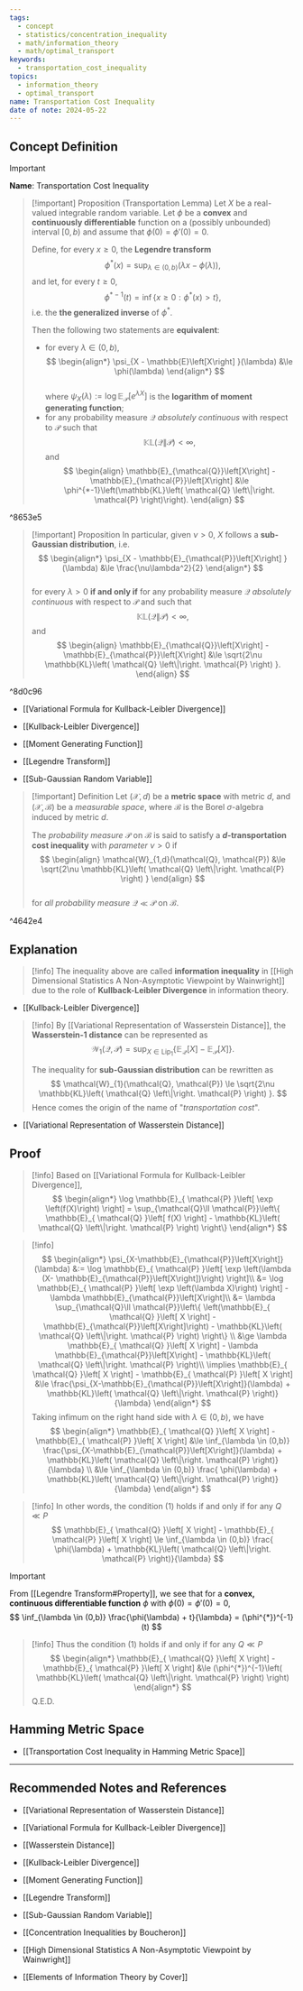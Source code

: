 ```yaml
---
tags:
  - concept
  - statistics/concentration_inequality
  - math/information_theory
  - math/optimal_transport
keywords:
  - transportation_cost_inequality
topics:
  - information_theory
  - optimal_transport
name: Transportation Cost Inequality
date of note: 2024-05-22
---
```


## Concept Definition

>[!important]
>**Name**: Transportation Cost Inequality

>[!important] Proposition (Transportation Lemma)
>Let $X$ be a real-valued integrable random variable. Let $\phi$ be a **convex** and **continuously differentiable** function on a (possibly unbounded) interval $[0, b)$ and assume that $\phi(0) = \phi'(0) = 0$. 
>
>Define, for every $x \ge 0$, the **Legendre transform** $$\phi^{*}(x) = \sup_{\lambda \in (0,b)}(\lambda x - \phi(\lambda)),$$ and let, for every $t \ge 0$,  $$\phi^{*-1}(t) = \inf\{x \ge 0: \phi^{*}(x) > t\},$$ i.e. the **the generalized inverse** of $\phi^{*}$. 
>
>Then the following two statements are **equivalent**:
>
>- for every $\lambda \in (0,b)$,
>$$
> \begin{align*}
> \psi_{X - \mathbb{E}\left[X\right] }(\lambda) &\le \phi(\lambda)
> \end{align*}
>$$  
>where $\psi_{X}(\lambda):= \log \mathbb{E}_{\mathcal{P}}\left[e^{\lambda X}\right]$ is the **logarithm of moment generating function**;
>- for any probability measure $\mathcal{Q}$ *absolutely continuous* with respect to $\mathcal{P}$ such that $$\mathbb{KL}\left(\mathcal{Q}\left\|\right.\mathcal{P}\right) < \infty,$$ and
>$$  
> \begin{align}
>  \mathbb{E}_{\mathcal{Q}}\left[X\right] - \mathbb{E}_{\mathcal{P}}\left[X\right] &\le \phi^{*-1}\left(\mathbb{KL}\left( \mathcal{Q} \left\|\right. \mathcal{P}  \right)\right). 
> \end{align} 
>$$ 

^8653e5

>[!important] Proposition
> In particular, given $\nu > 0$, $X$ follows a **sub-Gaussian distribution**, i.e.
>$$ 
> \begin{align*}
> \psi_{X - \mathbb{E}_{\mathcal{P}}\left[X\right] }(\lambda) &\le \frac{\nu\lambda^2}{2}
> \end{align*}
>$$  
>for every $\lambda >0$  **if and only if** for any probability measure $\mathcal{Q}$ *absolutely continuous* with respect to $\mathcal{P}$ and such that $$\mathbb{KL}\left( \mathcal{Q} \left\|\right. \mathcal{P}  \right) < \infty,$$  and
>$$
> \begin{align}
> \mathbb{E}_{\mathcal{Q}}\left[X\right] - \mathbb{E}_{\mathcal{P}}\left[X\right] &\le \sqrt{2\nu \mathbb{KL}\left( \mathcal{Q} \left\|\right.  \mathcal{P} \right)  }. 
> \end{align}
>$$ 

^8d0c96

- [[Variational Formula for Kullback-Leibler Divergence]]
- [[Kullback-Leibler Divergence]]

- [[Moment Generating Function]]
- [[Legendre Transform]]
- [[Sub-Gaussian Random Variable]]

>[!important] Definition
>Let $(\mathcal{X}, d)$ be a **metric space** with metric $d$,  and $(\mathcal{X}, \mathscr{B})$ be a *measurable space*, where $\mathscr{B}$ is the Borel $\sigma$-algebra induced by metric $d$.
>
>The *probability measure* $\mathcal{P}$ on $\mathscr{B}$ is said to satisfy a **$d$-transportation cost inequality** with *parameter* $\nu > 0$ if
>$$
> \begin{align}
> \mathcal{W}_{1,d}(\mathcal{Q}, \mathcal{P}) &\le \sqrt{2\nu \mathbb{KL}\left( \mathcal{Q} \left\|\right.  \mathcal{P} \right)  } 
> \end{align}
>$$  
>for *all probability measure* $\mathcal{Q} \ll \mathcal{P}$ on $\mathscr{B}$.
> 

^4642e4

## Explanation

>[!info]
>The inequality above are called **information inequality** in [[High Dimensional Statistics A Non-Asymptotic Viewpoint by Wainwright]] due to the role of **Kullback-Leibler Divergence** in information theory. 

- [[Kullback-Leibler Divergence]]


>[!info]
>By [[Variational Representation of Wasserstein Distance]], the **Wasserstein-1 distance** can be represented as
>$$
>\mathcal{W}_{1}(\mathcal{Q}, \mathcal{P}) = \sup_{X \in \text{Lip}_1}\left\{\mathbb{E}_{\mathcal{Q}}\left[X\right] - \mathbb{E}_{\mathcal{P}}\left[X\right]  \right\}. 
>$$
>
>The inequality for **sub-Gaussian distribution** can be rewritten as 
>$$
>\mathcal{W}_{1}(\mathcal{Q}, \mathcal{P}) \le \sqrt{2\nu \mathbb{KL}\left( \mathcal{Q} \left\|\right.  \mathcal{P} \right)  }.
>$$
>Hence comes the origin of the name of "*transportation cost*".

- [[Variational Representation of Wasserstein Distance]]

## Proof

>[!info]
>Based on [[Variational Formula for Kullback-Leibler Divergence]],
>$$
>\begin{align*}
>\log \mathbb{E}_{ \mathcal{P} }\left[ \exp \left(f(X)\right) \right] = \sup_{\mathcal{Q}\ll \mathcal{P}}\left\{ \mathbb{E}_{ \mathcal{Q} }\left[  f(X) \right] - \mathbb{KL}\left( \mathcal{Q} \left\|\right. \mathcal{P}  \right) \right\} 
\end{align*}
>$$

>[!info]
>$$
>\begin{align*}
>\psi_{X-\mathbb{E}_{\mathcal{P}}\left[X\right]}(\lambda) &:=  \log \mathbb{E}_{ \mathcal{P} }\left[ \exp \left(\lambda (X- \mathbb{E}_{\mathcal{P}}\left[X\right])\right) \right]\\
>&= \log \mathbb{E}_{ \mathcal{P} }\left[ \exp \left(\lambda X)\right) \right] - \lambda \mathbb{E}_{\mathcal{P}}\left[X\right]\\ 
>&= \lambda \sup_{\mathcal{Q}\ll \mathcal{P}}\left\{ \left(\mathbb{E}_{ \mathcal{Q} }\left[ X  \right] -  \mathbb{E}_{\mathcal{P}}\left[X\right]\right) - \mathbb{KL}\left( \mathcal{Q} \left\|\right. \mathcal{P}  \right) \right\} \\
>&\ge  \lambda \mathbb{E}_{ \mathcal{Q} }\left[ X  \right] -  \lambda \mathbb{E}_{\mathcal{P}}\left[X\right] - \mathbb{KL}\left( \mathcal{Q} \left\|\right. \mathcal{P}  \right)\\
> \implies \mathbb{E}_{ \mathcal{Q} }\left[  X \right] - \mathbb{E}_{ \mathcal{P} }\left[  X \right] &\le \frac{\psi_{X-\mathbb{E}_{\mathcal{P}}\left[X\right]}(\lambda)  + \mathbb{KL}\left( \mathcal{Q} \left\|\right. \mathcal{P}  \right)}{\lambda}
\end{align*}
>$$
>Taking infimum on the right hand side with $\lambda \in (0, b)$, we have
>$$
>\begin{align*}
>\mathbb{E}_{ \mathcal{Q} }\left[  X \right] - \mathbb{E}_{ \mathcal{P} }\left[  X \right] &\le \inf_{\lambda \in (0,b)} \frac{\psi_{X-\mathbb{E}_{\mathcal{P}}\left[X\right]}(\lambda)  + \mathbb{KL}\left( \mathcal{Q} \left\|\right. \mathcal{P}  \right)}{\lambda} \\
>&\le \inf_{\lambda \in (0,b)} \frac{ \phi(\lambda) + \mathbb{KL}\left( \mathcal{Q} \left\|\right. \mathcal{P}  \right)}{\lambda}
\end{align*}
>$$

>[!info]
>In  other words, the condition (1) holds if and only if for any $Q\ll P$
>$$
>\mathbb{E}_{ \mathcal{Q} }\left[  X \right] - \mathbb{E}_{ \mathcal{P} }\left[  X \right] \le  \inf_{\lambda \in (0,b)} \frac{ \phi(\lambda) + \mathbb{KL}\left( \mathcal{Q} \left\|\right. \mathcal{P}  \right)}{\lambda}
>$$


>[!important]
>From [[Legendre Transform#Property]], we see that for a **convex, continuous differentiable function** $\phi$ with $\phi(0) = \phi'(0) = 0$, 
>$$
>\inf_{\lambda \in (0,b)} \frac{\phi(\lambda) + t}{\lambda} = (\phi^{*})^{-1}(t)
>$$


>[!info]
>Thus the condition (1) holds if and only if for any $Q\ll P$
>$$
>\begin{align*}
>  \mathbb{E}_{ \mathcal{Q} }\left[  X \right] - \mathbb{E}_{ \mathcal{P} }\left[  X \right] &\le (\phi^{*})^{-1}\left( \mathbb{KL}\left( \mathcal{Q} \left\|\right. \mathcal{P}  \right) \right)
\end{align*}
>$$
>Q.E.D.


## Hamming Metric Space

- [[Transportation Cost Inequality in Hamming Metric Space]]






-----------
##  Recommended Notes and References


- [[Variational Representation of Wasserstein Distance]]
- [[Variational Formula for Kullback-Leibler Divergence]]

- [[Wasserstein Distance]]
- [[Kullback-Leibler Divergence]]
- [[Moment Generating Function]]
- [[Legendre Transform]]

- [[Sub-Gaussian Random Variable]]

- [[Concentration Inequalities by Boucheron]]
- [[High Dimensional Statistics A Non-Asymptotic Viewpoint by Wainwright]]
- [[Elements of Information Theory by Cover]]